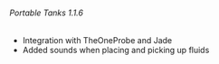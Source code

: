 ###### Portable Tanks 1.1.6
- Integration with TheOneProbe and Jade
- Added sounds when placing and picking up fluids